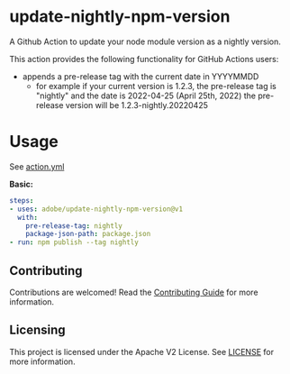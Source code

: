 <!-- 
Copyright 2022 Adobe. All rights reserved.
This file is licensed to you under the Apache License, Version 2.0 (the "License");
you may not use this file except in compliance with the License. You may obtain a copy
of the License at http://www.apache.org/licenses/LICENSE-2.0
Unless required by applicable law or agreed to in writing, software distributed under
the License is distributed on an "AS IS" BASIS, WITHOUT WARRANTIES OR REPRESENTATIONS
OF ANY KIND, either express or implied. See the License for the specific language
governing permissions and limitations under the License.
-->

# update-nightly-npm-version

A Github Action to update your node module version as a nightly version.

This action provides the following functionality for GitHub Actions users:

- appends a pre-release tag with the current date in YYYYMMDD
  - for example if your current version is 1.2.3, the pre-release tag is "nightly" and the date is 2022-04-25 (April 25th, 2022) the pre-release version will be 1.2.3-nightly.20220425

# Usage

See [action.yml](action.yml)

**Basic:**

```yaml
steps:
- uses: adobe/update-nightly-npm-version@v1
  with:
    pre-release-tag: nightly
    package-json-path: package.json
- run: npm publish --tag nightly
```

## Contributing

Contributions are welcomed! Read the [Contributing Guide](CONTRIBUTING.md) for more information.

## Licensing

This project is licensed under the Apache V2 License. See [LICENSE](LICENSE) for more information.
